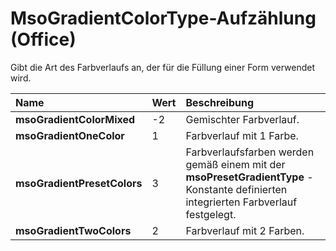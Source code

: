 
# MsoGradientColorType-Aufzählung (Office)

Gibt die Art des Farbverlaufs an, der für die Füllung einer Form verwendet wird.



|**Name**|**Wert**|**Beschreibung**|
|:-----|:-----|:-----|
|**msoGradientColorMixed**|-2|Gemischter Farbverlauf.|
|**msoGradientOneColor**|1|Farbverlauf mit 1 Farbe.|
|**msoGradientPresetColors**|3|Farbverlaufsfarben werden gemäß einem mit der  **msoPresetGradientType** -Konstante definierten integrierten Farbverlauf festgelegt.|
|**msoGradientTwoColors**|2|Farbverlauf mit 2 Farben.|
